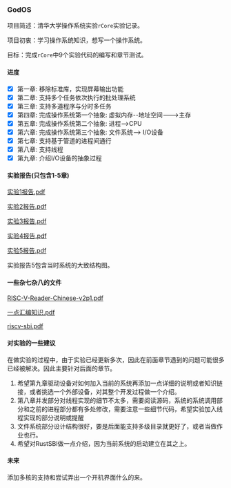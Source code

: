 ### GodOS

项目简述：清华大学操作系统实验`rCore`实验记录。

项目初衷：学习操作系统知识，想写一个操作系统。

目标：完成`rCore`中9个实验代码的编写和章节测试。

#### 进度

+ [x] 第一章: 移除标准库，实现屏幕输出功能
+ [x] 第二章: 支持多个任务依次执行的批处理系统
+ [x] 第三章: 支持多道程序与分时多任务
+ [x] 第四章: 完成操作系统第一个抽象: 虚拟内存--地址空间--->主存
+ [x] 第五章: 完成操作系统第二个抽象: 进程-->CPU
+ [x] 第六章: 完成操作系统第三个抽象: 文件系统--> I/O设备
+ [x] 第七章: 支持基于管道的进程间通行
+ [x] 第八章: 支持线程
+ [x] 第九章: 介绍I/O设备的抽象过程

#### 实验报告(只包含1-5章)

 [实验1报告.pdf](doc/实验1报告.pdf) 

 [实验2报告.pdf](doc/实验2报告.pdf) 

 [实验3报告.pdf](doc/实验3报告.pdf) 

 [实验4报告.pdf](doc/实验4报告.pdf) 

 [实验5报告.pdf](doc/实验5报告.pdf) 

实验报告5包含当时系统的大致结构图。

#### 一些杂七杂八的文件

 [RISC-V-Reader-Chinese-v2p1.pdf](doc/RISC-V-Reader-Chinese-v2p1.pdf) 

 [一点汇编知识.pdf](doc/一点汇编知识.pdf) 

 [riscv-sbi.pdf](doc/riscv-sbi.pdf) 

#### 对实验的一些建议

在做实验的过程中，由于实验已经更新多次，因此在前面章节遇到的问题可能很多已经被解决。因此主要针对后面的章节。

1. 希望第九章驱动设备对如何加入当前的系统再添加一点详细的说明或者知识链接，或者挑选一个外部设备，对其整个开发过程做一个介绍。
2. 第八章并发部分对线程实现的细节不太多，需要阅读源码，系统的系统调用部分和之前的进程部分都有多处修改，需要注意一些细节代码，希望实验加入线程实现的部分说明或提醒
3. 文件系统部分设计结构很好，要是后面能支持多级目录就更好了，或者当做作业也行。
4. 希望对RustSBI做一点介绍，因为当前系统的启动建立在其之上。

#### 未来

添加多核的支持和尝试弄出一个开机界面什么的来。
